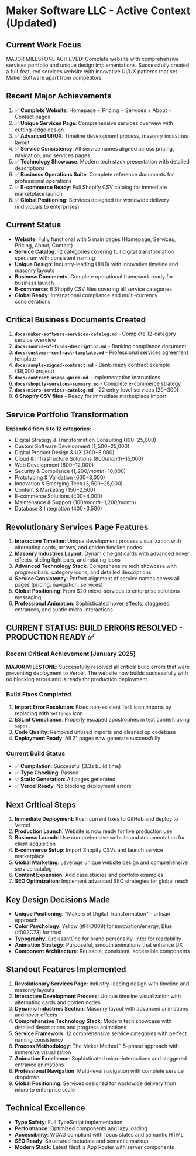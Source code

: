 # Maker Software LLC - Active Context (Updated)

## Current Work Focus
MAJOR MILESTONE ACHIEVED: Complete website with comprehensive services portfolio and unique design implementations. Successfully created a full-featured services website with innovative UI/UX patterns that set Maker Software apart from competitors.

## Recent Major Achievements
1. ✅ **Complete Website**: Homepage + Pricing + Services + About + Contact pages
2. ✅ **Unique Services Page**: Comprehensive services overview with cutting-edge design
3. ✅ **Advanced UI/UX**: Timeline development process, masonry industries layout
4. ✅ **Service Consistency**: All service names aligned across pricing, navigation, and services pages
5. ✅ **Technology Showcase**: Modern tech stack presentation with detailed descriptions
6. ✅ **Business Operations Suite**: Complete reference documents for professional operations
7. ✅ **E-commerce Ready**: Full Shopify CSV catalog for immediate marketplace launch
8. ✅ **Global Positioning**: Services designed for worldwide delivery (individuals to enterprises)

## Current Status
- **Website**: Fully functional with 5 main pages (Homepage, Services, Pricing, About, Contact)
- **Service Catalog**: 12 categories covering full digital transformation spectrum with consistent naming
- **Unique Design**: Industry-leading UI/UX with innovative timeline and masonry layouts
- **Business Documents**: Complete operational framework ready for business launch
- **E-commerce**: 6 Shopify CSV files covering all service categories
- **Global Ready**: International compliance and multi-currency considerations

## Critical Business Documents Created
1. **`docs/maker-software-services-catalog.md`** - Complete 12-category service overview
2. **`docs/source-of-funds-description.md`** - Banking compliance document
3. **`docs/customer-contract-template.md`** - Professional services agreement template
4. **`docs/sample-signed-contract.md`** - Bank-ready contract example ($8,000 project)
5. **`docs/contract-usage-guide.md`** - Implementation instructions
6. **`docs/shopify-services-summary.md`** - Complete e-commerce strategy
7. **`docs/micro-services-catalog.md`** - 22 entry-level services ($20-$300)
8. **6 Shopify CSV files** - Ready for immediate marketplace import

## Service Portfolio Transformation
**Expanded from 6 to 12 categories:**
- Digital Strategy & Transformation Consulting ($100-$25,000)
- Custom Software Development ($1,500-$25,000)
- Digital Product Design & UX ($300-$8,000)
- Cloud & Infrastructure Solutions ($800/month-$15,000)
- Web Development ($800-$12,000)
- Security & Compliance ($1,200/month-$10,000)
- Prototyping & Validation ($600-$8,000)
- Innovation & Emerging Tech ($3,500-$25,000)
- Content & Marketing ($150-$2,500)
- E-commerce Solutions ($400-$4,000)
- Maintenance & Support ($100/month-$1,200/month)
- Database & Integration ($400-$3,500)

## Revolutionary Services Page Features
1. **Interactive Timeline**: Unique development process visualization with alternating cards, arrows, and golden timeline nodes
2. **Masonry Industries Layout**: Dynamic height cards with advanced hover effects, sliding light bars, and rotating icons
3. **Advanced Technology Stack**: Comprehensive tech showcase with progress bars, category icons, and detailed descriptions
4. **Service Consistency**: Perfect alignment of service names across all pages (pricing, navigation, services)
5. **Global Positioning**: From $20 micro-services to enterprise solutions messaging
6. **Professional Animation**: Sophisticated hover effects, staggered entrances, and subtle micro-interactions

## CURRENT STATUS: BUILD ERRORS RESOLVED - PRODUCTION READY ✅

### Recent Critical Achievement (January 2025)
**MAJOR MILESTONE**: Successfully resolved all critical build errors that were preventing deployment to Vercel. The website now builds successfully with no blocking errors and is ready for production deployment.

### Build Fixes Completed
1. **Import Error Resolution**: Fixed non-existent `Tool` icon imports by replacing with `Settings` icon
2. **ESLint Compliance**: Properly escaped apostrophes in text content using `&apos;`
3. **Code Quality**: Removed unused imports and cleaned up codebase
4. **Deployment Ready**: All 21 pages now generate successfully

### Current Build Status
- ✅ **Compilation**: Successful (3.3s build time)
- ✅ **Type Checking**: Passed
- ✅ **Static Generation**: All pages generated
- ✅ **Vercel Ready**: No blocking deployment errors

## Next Critical Steps
1. **Immediate Deployment**: Push current fixes to GitHub and deploy to Vercel
2. **Production Launch**: Website is now ready for live production use
3. **Business Launch**: Use comprehensive website and documentation for client acquisition
4. **E-commerce Setup**: Import Shopify CSVs and launch service marketplace
5. **Global Marketing**: Leverage unique website design and comprehensive service catalog
6. **Content Expansion**: Add case studies and portfolio examples
7. **SEO Optimization**: Implement advanced SEO strategies for global reach

## Key Design Decisions Made
- **Unique Positioning**: "Makers of Digital Transformation" - artisan approach
- **Color Psychology**: Yellow (#FFD009) for innovation/energy, Blue (#002C73) for trust
- **Typography**: CroissantOne for brand personality, Inter for readability
- **Animation Strategy**: Purposeful, smooth animations that enhance UX
- **Component Architecture**: Reusable, consistent, accessible components

## Standout Features Implemented
1. **Revolutionary Services Page**: Industry-leading design with timeline and masonry layouts
2. **Interactive Development Process**: Unique timeline visualization with alternating cards and golden nodes
3. **Dynamic Industries Section**: Masonry layout with advanced animations and hover effects
4. **Comprehensive Technology Stack**: Modern tech showcase with detailed descriptions and progress animations
5. **Service Framework**: 12 comprehensive service categories with perfect naming consistency
6. **Process Methodology**: The Maker Method™ 5-phase approach with immersive visualization
7. **Animation Excellence**: Sophisticated micro-interactions and staggered entrance animations
8. **Professional Navigation**: Multi-level navigation with complete service dropdown
9. **Global Positioning**: Services designed for worldwide delivery from micro to enterprise scale

## Technical Excellence
- **Type Safety**: Full TypeScript implementation
- **Performance**: Optimized components and lazy loading
- **Accessibility**: WCAG compliant with focus states and semantic HTML
- **SEO Ready**: Structured metadata and semantic markup
- **Modern Stack**: Latest Next.js App Router with server components
